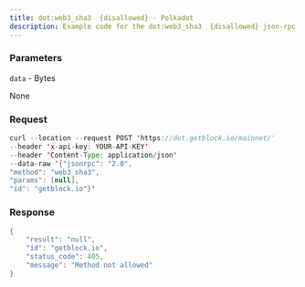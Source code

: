 ```yaml
---
title: dot:web3_sha3  {disallowed} - Polkadot
description: Example code for the dot:web3_sha3  {disallowed} json-rpc method. Сomplete guide on how to use dot:web3_sha3  {disallowed} json-rpc in GetBlock.io Web3 documentation.
---
```


### Parameters


`data` - Bytes

None

### Request

``` java
curl --location --request POST 'https://dot.getblock.io/mainnet/' 
--header 'x-api-key: YOUR-API-KEY' 
--header 'Content-Type: application/json' 
--data-raw '{"jsonrpc": "2.0",
"method": "web3_sha3",
"params": [null],
"id": "getblock.io"}'
```

###  Response

``` java
{
    "result": "null",
    "id": "getblock.io",
    "status_code": 405,
    "message": "Method not allowed"
}
```

